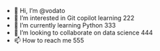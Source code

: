 - 👋 Hi, I’m @vodato
- 👀 I’m interested in Git copilot learning 222
- 🌱 I’m currently learning Python 333
- 💞️ I’m looking to collaborate on data science 444
- 📫 How to reach me 555

<!---
vodato/vodato is a ✨ special ✨ repository because its `README.md` (this file) appears on your GitHub profile.
You can click the Preview link to take a look at your changes.
--->
